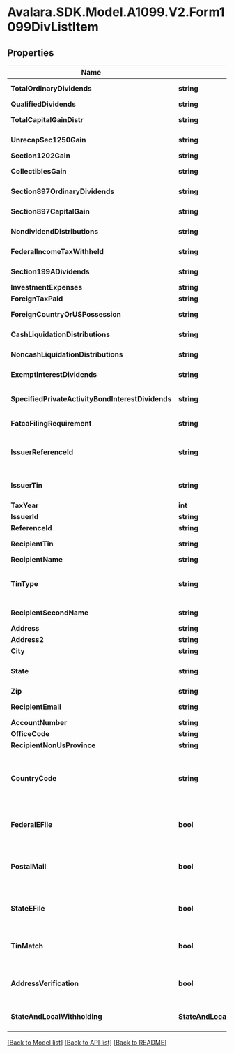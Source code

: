 # Avalara.SDK.Model.A1099.V2.Form1099DivListItem

## Properties

Name | Type | Description | Notes
------------ | ------------- | ------------- | -------------
**TotalOrdinaryDividends** | **string** | Total ordinary dividends | [optional] 
**QualifiedDividends** | **string** | Qualified dividends | [optional] 
**TotalCapitalGainDistr** | **string** | Total capital gain distributions | [optional] 
**UnrecapSec1250Gain** | **string** | Unrecaptured Section 1250 gain | [optional] 
**Section1202Gain** | **string** | Section 1202 gain | [optional] 
**CollectiblesGain** | **string** | Collectibles (28%) gain | [optional] 
**Section897OrdinaryDividends** | **string** | Section 897 ordinary dividends | [optional] 
**Section897CapitalGain** | **string** | Section 897 capital gain | [optional] 
**NondividendDistributions** | **string** | Nondividend distributions | [optional] 
**FederalIncomeTaxWithheld** | **string** | Federal income tax withheld | [optional] 
**Section199ADividends** | **string** | Section 199A dividends | [optional] 
**InvestmentExpenses** | **string** | Investment expenses | [optional] 
**ForeignTaxPaid** | **string** | Foreign tax paid | [optional] 
**ForeignCountryOrUSPossession** | **string** | Foreign country or U.S. possession | [optional] 
**CashLiquidationDistributions** | **string** | Cash liquidation distributions | [optional] 
**NoncashLiquidationDistributions** | **string** | Noncash liquidation distributions | [optional] 
**ExemptInterestDividends** | **string** | Exempt-interest dividends | [optional] 
**SpecifiedPrivateActivityBondInterestDividends** | **string** | Specified private activity bond interest dividends | [optional] 
**FatcaFilingRequirement** | **string** | FATCA filing requirement | [optional] 
**IssuerReferenceId** | **string** | Issuer Reference ID. One of &#x60;issuerReferenceId&#x60; or &#x60;issuerTin&#x60; is required. | [optional] 
**IssuerTin** | **string** | Issuer TIN. One of &#x60;issuerReferenceId&#x60; or &#x60;issuerTin&#x60; is required. | [optional] 
**TaxYear** | **int** | Tax year | 
**IssuerId** | **string** | Issuer ID | [optional] 
**ReferenceId** | **string** | Reference ID | [optional] 
**RecipientTin** | **string** | Recipient Tax ID Number | [optional] 
**RecipientName** | **string** | Recipient name | 
**TinType** | **string** | Type of TIN (Tax ID Number). Will be one of:  * SSN  * EIN  * ITIN  * ATIN | [optional] 
**RecipientSecondName** | **string** | Recipient second name | [optional] 
**Address** | **string** | Address | 
**Address2** | **string** | Address line 2 | [optional] 
**City** | **string** | City | 
**State** | **string** | US state. Required if CountryCode is \&quot;US\&quot;. | [optional] 
**Zip** | **string** | Zip/postal code | [optional] 
**RecipientEmail** | **string** | Recipient email address | [optional] 
**AccountNumber** | **string** | Account number | [optional] 
**OfficeCode** | **string** | Office code | [optional] 
**RecipientNonUsProvince** | **string** | Foreign province | [optional] 
**CountryCode** | **string** | Country code, as defined at https://www.irs.gov/e-file-providers/country-codes | 
**FederalEFile** | **bool** | Boolean indicating that federal e-filing should be scheduled for this form | [optional] 
**PostalMail** | **bool** | Boolean indicating that postal mailing to the recipient should be scheduled for this form | [optional] 
**StateEFile** | **bool** | Boolean indicating that state e-filing should be scheduled for this form | [optional] 
**TinMatch** | **bool** | Boolean indicating that TIN Matching should be scheduled for this form | [optional] 
**AddressVerification** | **bool** | Boolean indicating that address verification should be scheduled for this form | [optional] 
**StateAndLocalWithholding** | [**StateAndLocalWithholdingRequest**](StateAndLocalWithholdingRequest.md) | State and local withholding information | [optional] 

[[Back to Model list]](../../../README.md#documentation-for-models) [[Back to API list]](../../../README.md#documentation-for-api-endpoints) [[Back to README]](../../../README.md)

